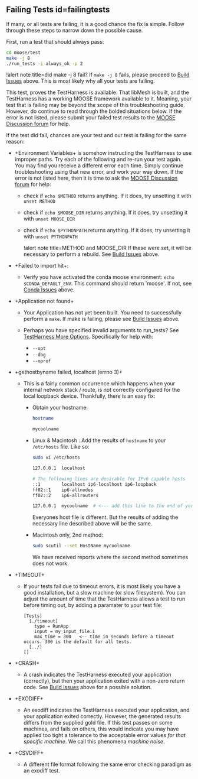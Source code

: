 ## Failing Tests id=failingtests

If many, or all tests are failing, it is a good chance the fix is simple. Follow through these steps to narrow down the possible cause.

First, run a test that should always pass:

```bash
cd moose/test
make -j 8
./run_tests -i always_ok -p 2
```

!alert note title=did make -j 8 fail?
If `make -j 8` fails, please proceed to [Build Issues](help/troubleshooting.md#buildissues) above. This is most likely why all your tests are failing.

This test, proves the TestHarness is available. That libMesh is built, and the TestHarness has a working MOOSE framework available to it. Meaning, your test that is failing may be beyond the scope of this troubleshooting guide. However, do continue to read through the bolded situations below. If the error is not listed, please submit your failed test results to the [MOOSE Discussion forum](https://github.com/idaholab/moose/discussions) for help.

If the test did fail, chances are your test and our test is failing for the same reason:

- +Environment Variables+ is somehow instructing the TestHarness to use improper paths. Try each of the following and re-run your test again. You may find you receive a different error each time. Simply continue troubleshooting using that new error, and work your way down. If the error is not listed here, then it is time to ask the [MOOSE Discussion forum](https://github.com/idaholab/moose/discussions) for help:

  - check if `echo $METHOD` returns anything. If it does, try unsetting it with `unset METHOD`
  - check if `echo $MOOSE_DIR` returns anything. If it does, try unsetting it with `unset MOOSE_DIR`
  - check if `echo $PYTHONPATH` returns anything. If it does, try unsetting it with `unset PYTHONPATH`

    !alert note title=METHOD and MOOSE_DIR
    If these were set, it will be necessary to perform a rebuild. See [Build Issues](help/troubleshooting.md#buildissues) above.

- +Failed to import hit+:

  - Verify you have activated the conda moose environment: `echo $CONDA_DEFAULT_ENV`. This command should return 'moose'. If not, see [Conda Issues](help/troubleshooting.md#condaissues) above.

- +Application not found+

  - Your Application has not yet been built. You need to successfully perform a `make`. If make is failing, please see [Build Issues](help/troubleshooting.md#buildissues) above.
  - Perhaps you have specified invalid arguments to run_tests? See [TestHarness More Options](python/TestHarness.md#moreoptions). Specifically for help with:

    - `--opt`
    - `--dbg`
    - `--oprof`

- +gethostbyname failed, localhost (errno 3)+

  - This is a fairly common occurrence which happens when your internal network stack / route, is not correctly configured for the local loopback device. Thankfully, there is an easy fix:

    - Obtain your hostname:

      ```bash
      hostname

      mycoolname
      ```

    - Linux & Macintosh : Add the results of `hostname` to your `/etc/hosts` file. Like so:

      ```bash
      sudo vi /etc/hosts

      127.0.0.1  localhost

      # The following lines are desirable for IPv6 capable hosts
      ::1        localhost ip6-localhost ip6-loopback
      ff02::1    ip6-allnodes
      ff02::2    ip6-allrouters

      127.0.0.1  mycoolname  # <--- add this line to the end of your hosts file
      ```

      Everyones host file is different. But the results of adding the necessary line described above will be the same.

    - Macintosh only, 2nd method:

      ```bash
      sudo scutil --set HostName mycoolname
      ```

      We have received reports where the second method sometimes does not work.

- +TIMEOUT+

  - If your tests fail due to timeout errors, it is most likely you have a good installation, but a slow machine (or slow filesystem). You can adjust the amount of time that the TestHarness allows a test to run before timing out, by adding a paramater to your test file:

    ```pre
    [Tests]
      [./timeout]
        type = RunApp
        input = my_input_file.i
        max_time = 300   <-- time in seconds before a timeout occurs. 300 is the default for all tests.
      [../]
    []
    ```

- +CRASH+

  - A crash indicates the TestHarness executed your application (correctly), but then your application exited with a non-zero return code. See [Build Issues](help/troubleshooting.md#buildissues) above for a possible solution.

- +EXODIFF+

  - An exodiff indicates the TestHarness executed your application, and your application exited correctly. However, the generated results differs from the supplied gold file. If this test passes on some machines, and fails on others, this would indicate you may have applied too tight a tolerance to the acceptable error values *for that specific machine*. We call this phenomena *machine noise*.

- +CSVDIFF+

  - A different file format following the same error checking paradigm as an exodiff test.
